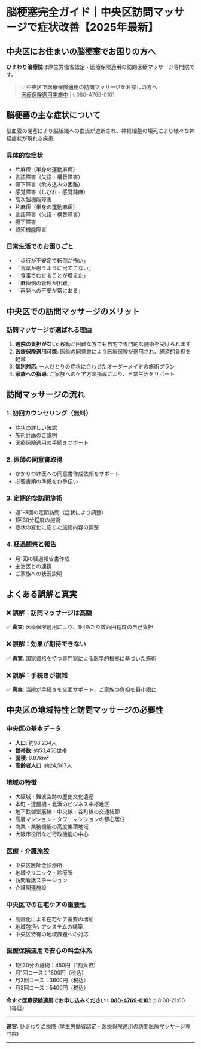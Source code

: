 
# 脳梗塞完全ガイド｜中央区訪問マッサージで症状改善【2025年最新】

## 中央区にお住まいの脳梗塞でお困りの方へ

**ひまわり治療院**は厚生労働省認定・医療保険適用の訪問医療マッサージ専門院です。

> 💡 **中央区で医療保険適用の訪問マッサージをお探しの方へ**  
> [医療保険適用実施中](https://peraichi.com/landing_pages/view/himawari-massage) | 📞 080-4769-0101

## 脳梗塞の主な症状について

脳血管の閉塞により脳組織への血流が遮断され、神経細胞の壊死により様々な神経症状が現れる疾患

### 具体的な症状
- 片麻痺（半身の運動麻痺）
- 言語障害（失語・構音障害）
- 嚥下障害（飲み込みの困難）
- 感覚障害（しびれ・感覚鈍麻）
- 高次脳機能障害
- 片麻痺（半身の運動麻痺）
- 言語障害（失語・構音障害）
- 嚥下障害
- 認知機能障害

### 日常生活でのお困りごと
- 「歩行が不安定で転倒が怖い」
- 「言葉が思うように出てこない」
- 「食事でむせることが増えた」
- 「麻痺側の管理が困難」
- 「再発への不安が常にある」

## 中央区での訪問マッサージのメリット

### 訪問マッサージが選ばれる理由
1. **通院の負担がない**: 移動が困難な方でも自宅で専門的な施術を受けられます
2. **医療保険適用可能**: 医師の同意書により医療保険が適用され、経済的負担を軽減
3. **個別対応**: 一人ひとりの症状に合わせたオーダーメイドの施術プラン
4. **家族への指導**: ご家族へのケア方法指導により、日常生活をサポート

## 訪問マッサージの流れ

### 1. 初回カウンセリング（無料）
- 症状の詳しい確認
- 施術計画のご説明
- 医療保険適用の手続きサポート

### 2. 医師の同意書取得
- かかりつけ医への同意書作成依頼をサポート
- 必要書類の準備をお手伝い

### 3. 定期的な訪問施術
- 週1-3回の定期訪問（症状により調整）
- 1回30分程度の施術
- 症状の変化に応じた施術内容の調整

### 4. 経過観察と報告
- 月1回の経過報告書作成
- 主治医との連携
- ご家族への状況説明

## よくある誤解と真実

### ❌ 誤解：訪問マッサージは高額
✅ **真実**: 医療保険適用により、1回あたり数百円程度の自己負担

### ❌ 誤解：効果が期待できない
✅ **真実**: 国家資格を持つ専門家による医学的根拠に基づいた施術

### ❌ 誤解：手続きが複雑
✅ **真実**: 当院が手続きを全面サポート、ご家族の負担を最小限に

## 中央区の地域特性と訪問マッサージの必要性

### 中央区の基本データ
- **人口**: 約98,234人
- **世帯数**: 約53,456世帯
- **面積**: 8.87km²
- **高齢者人口**: 約24,567人

### 地域の特徴
- 大阪城・難波宮跡の歴史文化遺産
- 本町・淀屋橋・北浜のビジネス中枢地区
- 地下鉄御堂筋線・中央線・谷町線の交通結節
- 高層マンション・タワーマンションの都心居住
- 商業・業務機能の高度集積地域
- 大阪市役所など行政機能の中心

### 医療・介護施設
- 中央区医師会診療所
- 地域クリニック・診療所
- 訪問看護ステーション
- 介護関連施設

### 中央区での在宅ケアの重要性
- 高齢化による在宅ケア需要の増加
- 地域包括ケアシステムの構築
- 中央区特有の地域課題への対応

### 医療保険適用で安心の料金体系
- 1回30分の施術：450円（1割負担）
- 月1回コース：1800円（税込）
- 月2回コース：3600円（税込）
- 月3回コース：5400円（税込）

**今すぐ医療保険適用でお申し込みください**
📞 **[080-4769-0101](tel:080-4769-0101)**
⏰ 8:00-21:00（毎日）

---
**運営**: ひまわり治療院 (厚生労働省認定・医療保険適用の訪問医療マッサージ専門院)


----------------------------------------
